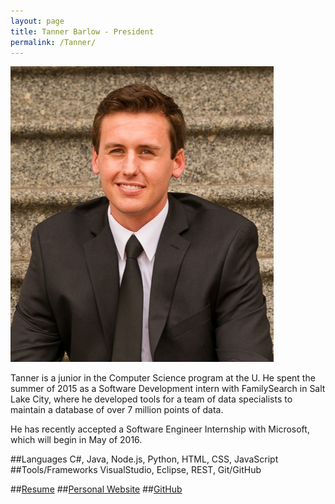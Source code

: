 ```yaml
---
layout: page
title: Tanner Barlow - President
permalink: /Tanner/
---
```


![Image of Tanner](../resources/images/TannerPic.jpg)

Tanner is a junior in the Computer Science program at the U. He spent the summer of 2015 as a Software Development intern with FamilySearch in Salt Lake City, where he developed tools for a team of data specialists to maintain a database of over 7 million points of data.

He has recently accepted a Software Engineer Internship with Microsoft, which will begin in May of 2016.

##Languages
C#, Java, Node.js, Python, HTML, CSS, JavaScript
##Tools/Frameworks
VisualStudio, Eclipse, REST, Git/GitHub

##[Resume](../resources/resumes/tannerbarlow.resume.pdf)
##[Personal Website](http://tannerbarlow.com/)
##[GitHub](https://github.com/tbarlow12)
